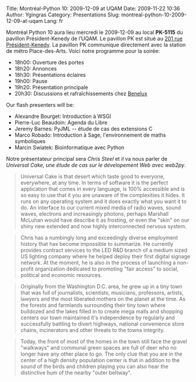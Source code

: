 Title: Montréal-Python 10: 2009-12-09 at UQAM
Date: 2009-11-22 10:36
Author: Ygingras
Category: Presentations
Slug: montreal-python-10-2009-12-09-at-uqam
Lang: fr

Montréal Python 10 aura lieu mercredi le 2009-12-09 au local **PK-5115**
du pavillon Président-Kenedy de l’UQAM. Le pavillon PK est situé au [201
rue Président-Kenedy][]. La pavillon PK communique directement avec la
station de métro Place-des-Arts. Voici notre programme pour la soirée:

-   18h00: Ouverture des portes
-   18h20: Annonces
-   18h30: Présentations éclaires
-   19h00: Pause
-   19h20: Présentation principale
-   20h30: Discussions et rafraîchissements chez [Benelux][]

Our flash presenters will be:

-   Alexandre Bourget: Introduction à WSGI
-   Pierre-Luc Beaudoin: Agenda du Libre
-   Jeremy Barnes: PyJML -- étude de cas des extensions C
-   Marco Robado: Introduction à Sage, l'environnement de maths
    symboliques
-   Marcin Swiatek: Bioinformatique avec Python

Notre présentateur principal sera *Chris Steel* et il va nous parler de
*Universal Cake, une étude de cas sur le dévelopement Web avec web2py*.

> Universal Cake is that desert which taste good to everyone,
> everywhere, at any time. In terms of software it is the perfect
> application that comes in every language, is 100% accessible and is so
> easy to use that it you are unaware of the complexities it hides. It
> runs on any operating system and it does exactly what you want it to
> do. An interface to our current mixed media of radio waves, sound
> waves, electrons and increasingly photons, perhaps Marshall McLuhan
> would have describe it as frosting, or even the "skin" on our shiny
> new extended and now highly interconnected nervous system.

> Chris has a numbingly long and exceedingly diverse employment history
> that has become impossible to summarize. He currently provides
> contract services to the LED R&D branch of a medium sized US lighting
> company where he helped deploy their first digital signage network. At
> the moment, he is also in the process of launching a non-profit
> organization dedicated to promoting "fair access" to social, political
> and economic resources.

> Originally from the Washington D.C. area, he grew up in a tiny town
> that was full of journalists, scientists, musicians, professors,
> artists, lawyers and the most liberated mothers on the planet at the
> time. As the forests and farmlands surrounding their tiny town where
> bulldozed and the lakes filled in to create mega malls and shopping
> centers our town maintained it's independence by regularly and
> successfully battling to divert highways, national convenience store
> chains, incinerators and other threats to the towns integrity.

> Today, the front of most of the homes in the town still face the
> gravel "walkways" and communal green spaces are full of deer who no
> longer have any other place to go. The only clue that you are in the
> center of a high density population center is that in addition to the
> sound of the birds and children playing you can also hear the
> distinctive hum of the nearby "outer beltway".

  [201 rue Président-Kenedy]: http://www.uqam.ca/campus/pavillons/pk.htm
  [Benelux]: http://www.brasseriebenelux.com/
